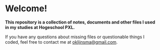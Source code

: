 # Welcome!
**This repository is a collection of notes, documents and other files I used in my studies at Hogeschool PXL.**

If you have any questions about missing files or questionable things I coded, feel free to contact me at oklijnsma@gmail.com.
